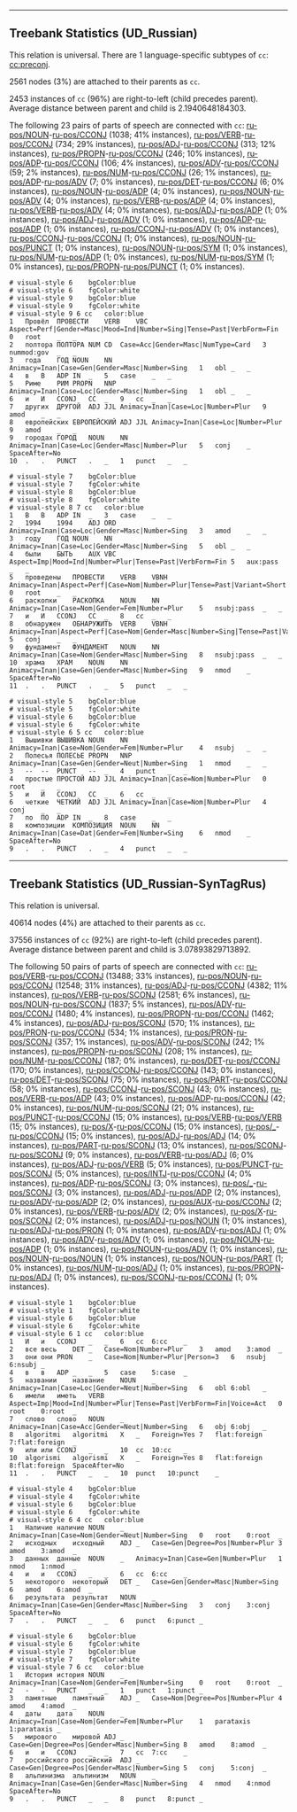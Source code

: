 

--------------------------------------------------------------------------------

## Treebank Statistics (UD_Russian)

This relation is universal.
There are 1 language-specific subtypes of `cc`: [cc:preconj]().

2561 nodes (3%) are attached to their parents as `cc`.

2453 instances of `cc` (96%) are right-to-left (child precedes parent).
Average distance between parent and child is 2.1940648184303.

The following 23 pairs of parts of speech are connected with `cc`: [ru-pos/NOUN]()-[ru-pos/CCONJ]() (1038; 41% instances), [ru-pos/VERB]()-[ru-pos/CCONJ]() (734; 29% instances), [ru-pos/ADJ]()-[ru-pos/CCONJ]() (313; 12% instances), [ru-pos/PROPN]()-[ru-pos/CCONJ]() (246; 10% instances), [ru-pos/ADP]()-[ru-pos/CCONJ]() (106; 4% instances), [ru-pos/ADV]()-[ru-pos/CCONJ]() (59; 2% instances), [ru-pos/NUM]()-[ru-pos/CCONJ]() (26; 1% instances), [ru-pos/ADP]()-[ru-pos/ADV]() (7; 0% instances), [ru-pos/DET]()-[ru-pos/CCONJ]() (6; 0% instances), [ru-pos/NOUN]()-[ru-pos/ADP]() (4; 0% instances), [ru-pos/NOUN]()-[ru-pos/ADV]() (4; 0% instances), [ru-pos/VERB]()-[ru-pos/ADP]() (4; 0% instances), [ru-pos/VERB]()-[ru-pos/ADV]() (4; 0% instances), [ru-pos/ADJ]()-[ru-pos/ADP]() (1; 0% instances), [ru-pos/ADJ]()-[ru-pos/ADV]() (1; 0% instances), [ru-pos/ADP]()-[ru-pos/ADP]() (1; 0% instances), [ru-pos/CCONJ]()-[ru-pos/ADV]() (1; 0% instances), [ru-pos/CCONJ]()-[ru-pos/CCONJ]() (1; 0% instances), [ru-pos/NOUN]()-[ru-pos/PUNCT]() (1; 0% instances), [ru-pos/NOUN]()-[ru-pos/SYM]() (1; 0% instances), [ru-pos/NUM]()-[ru-pos/ADP]() (1; 0% instances), [ru-pos/NUM]()-[ru-pos/SYM]() (1; 0% instances), [ru-pos/PROPN]()-[ru-pos/PUNCT]() (1; 0% instances).


~~~ conllu
# visual-style 6	bgColor:blue
# visual-style 6	fgColor:white
# visual-style 9	bgColor:blue
# visual-style 9	fgColor:white
# visual-style 9 6 cc	color:blue
1	Провёл	ПРОВЕСТИ	VERB	VBC	Aspect=Perf|Gender=Masc|Mood=Ind|Number=Sing|Tense=Past|VerbForm=Fin	0	root	_	_
2	полтора	ПОЛТОРА	NUM	CD	Case=Acc|Gender=Masc|NumType=Card	3	nummod:gov	_	_
3	года	ГОД	NOUN	NN	Animacy=Inan|Case=Gen|Gender=Masc|Number=Sing	1	obl	_	_
4	в	В	ADP	IN	_	5	case	_	_
5	Риме	РИМ	PROPN	NNP	Animacy=Inan|Case=Loc|Gender=Masc|Number=Sing	1	obl	_	_
6	и	И	CCONJ	CC	_	9	cc	_	_
7	других	ДРУГОЙ	ADJ	JJL	Animacy=Inan|Case=Loc|Number=Plur	9	amod	_	_
8	европейских	ЕВРОПЕЙСКИЙ	ADJ	JJL	Animacy=Inan|Case=Loc|Number=Plur	9	amod	_	_
9	городах	ГОРОД	NOUN	NN	Animacy=Inan|Case=Loc|Gender=Masc|Number=Plur	5	conj	_	SpaceAfter=No
10	.	.	PUNCT	.	_	1	punct	_	_

~~~


~~~ conllu
# visual-style 7	bgColor:blue
# visual-style 7	fgColor:white
# visual-style 8	bgColor:blue
# visual-style 8	fgColor:white
# visual-style 8 7 cc	color:blue
1	В	В	ADP	IN	_	3	case	_	_
2	1994	1994	ADJ	ORD	Animacy=Inan|Case=Loc|Gender=Masc|Number=Sing	3	amod	_	_
3	году	ГОД	NOUN	NN	Animacy=Inan|Case=Loc|Gender=Masc|Number=Sing	5	obl	_	_
4	были	БЫТЬ	AUX	VBC	Aspect=Imp|Mood=Ind|Number=Plur|Tense=Past|VerbForm=Fin	5	aux:pass	_	_
5	проведены	ПРОВЕСТИ	VERB	VBNH	Animacy=Inan|Aspect=Perf|Case=Nom|Number=Plur|Tense=Past|Variant=Short|VerbForm=Part|Voice=Pass	0	root	_	_
6	раскопки	РАСКОПКА	NOUN	NN	Animacy=Inan|Case=Nom|Gender=Fem|Number=Plur	5	nsubj:pass	_	_
7	и	И	CCONJ	CC	_	8	cc	_	_
8	обнаружен	ОБНАРУЖИТЬ	VERB	VBNH	Animacy=Inan|Aspect=Perf|Case=Nom|Gender=Masc|Number=Sing|Tense=Past|Variant=Short|VerbForm=Part|Voice=Pass	5	conj	_	_
9	фундамент	ФУНДАМЕНТ	NOUN	NN	Animacy=Inan|Case=Nom|Gender=Masc|Number=Sing	8	nsubj:pass	_	_
10	храма	ХРАМ	NOUN	NN	Animacy=Inan|Case=Gen|Gender=Masc|Number=Sing	9	nmod	_	SpaceAfter=No
11	.	.	PUNCT	.	_	5	punct	_	_

~~~


~~~ conllu
# visual-style 5	bgColor:blue
# visual-style 5	fgColor:white
# visual-style 6	bgColor:blue
# visual-style 6	fgColor:white
# visual-style 6 5 cc	color:blue
1	Вышивки	ВЫШИВКА	NOUN	NN	Animacy=Inan|Case=Nom|Gender=Fem|Number=Plur	4	nsubj	_	_
2	Полесья	ПОЛЕСЬЕ	PROPN	NNP	Animacy=Inan|Case=Gen|Gender=Neut|Number=Sing	1	nmod	_	_
3	--	--	PUNCT	--	_	4	punct	_	_
4	простые	ПРОСТОЙ	ADJ	JJL	Animacy=Inan|Case=Nom|Number=Plur	0	root	_	_
5	и	И	CCONJ	CC	_	6	cc	_	_
6	четкие	ЧЕТКИЙ	ADJ	JJL	Animacy=Inan|Case=Nom|Number=Plur	4	conj	_	_
7	по	ПО	ADP	IN	_	8	case	_	_
8	композиции	КОМПОЗИЦИЯ	NOUN	NN	Animacy=Inan|Case=Dat|Gender=Fem|Number=Sing	6	nmod	_	SpaceAfter=No
9	.	.	PUNCT	.	_	4	punct	_	_

~~~




--------------------------------------------------------------------------------

## Treebank Statistics (UD_Russian-SynTagRus)

This relation is universal.

40614 nodes (4%) are attached to their parents as `cc`.

37556 instances of `cc` (92%) are right-to-left (child precedes parent).
Average distance between parent and child is 3.07893829713892.

The following 50 pairs of parts of speech are connected with `cc`: [ru-pos/VERB]()-[ru-pos/CCONJ]() (13488; 33% instances), [ru-pos/NOUN]()-[ru-pos/CCONJ]() (12548; 31% instances), [ru-pos/ADJ]()-[ru-pos/CCONJ]() (4382; 11% instances), [ru-pos/VERB]()-[ru-pos/SCONJ]() (2581; 6% instances), [ru-pos/NOUN]()-[ru-pos/SCONJ]() (1837; 5% instances), [ru-pos/ADV]()-[ru-pos/CCONJ]() (1480; 4% instances), [ru-pos/PROPN]()-[ru-pos/CCONJ]() (1462; 4% instances), [ru-pos/ADJ]()-[ru-pos/SCONJ]() (570; 1% instances), [ru-pos/PRON]()-[ru-pos/CCONJ]() (534; 1% instances), [ru-pos/PRON]()-[ru-pos/SCONJ]() (357; 1% instances), [ru-pos/ADV]()-[ru-pos/SCONJ]() (242; 1% instances), [ru-pos/PROPN]()-[ru-pos/SCONJ]() (208; 1% instances), [ru-pos/NUM]()-[ru-pos/CCONJ]() (187; 0% instances), [ru-pos/DET]()-[ru-pos/CCONJ]() (170; 0% instances), [ru-pos/CCONJ]()-[ru-pos/CCONJ]() (143; 0% instances), [ru-pos/DET]()-[ru-pos/SCONJ]() (75; 0% instances), [ru-pos/PART]()-[ru-pos/CCONJ]() (58; 0% instances), [ru-pos/CCONJ]()-[ru-pos/SCONJ]() (43; 0% instances), [ru-pos/VERB]()-[ru-pos/ADP]() (43; 0% instances), [ru-pos/ADP]()-[ru-pos/CCONJ]() (42; 0% instances), [ru-pos/NUM]()-[ru-pos/SCONJ]() (21; 0% instances), [ru-pos/PUNCT]()-[ru-pos/CCONJ]() (15; 0% instances), [ru-pos/VERB]()-[ru-pos/VERB]() (15; 0% instances), [ru-pos/X]()-[ru-pos/CCONJ]() (15; 0% instances), [ru-pos/_]()-[ru-pos/CCONJ]() (15; 0% instances), [ru-pos/ADJ]()-[ru-pos/ADJ]() (14; 0% instances), [ru-pos/PART]()-[ru-pos/SCONJ]() (13; 0% instances), [ru-pos/SCONJ]()-[ru-pos/SCONJ]() (9; 0% instances), [ru-pos/VERB]()-[ru-pos/ADJ]() (6; 0% instances), [ru-pos/ADJ]()-[ru-pos/VERB]() (5; 0% instances), [ru-pos/PUNCT]()-[ru-pos/SCONJ]() (5; 0% instances), [ru-pos/INTJ]()-[ru-pos/CCONJ]() (4; 0% instances), [ru-pos/ADP]()-[ru-pos/SCONJ]() (3; 0% instances), [ru-pos/_]()-[ru-pos/SCONJ]() (3; 0% instances), [ru-pos/ADJ]()-[ru-pos/ADP]() (2; 0% instances), [ru-pos/ADV]()-[ru-pos/ADP]() (2; 0% instances), [ru-pos/AUX]()-[ru-pos/CCONJ]() (2; 0% instances), [ru-pos/VERB]()-[ru-pos/ADV]() (2; 0% instances), [ru-pos/X]()-[ru-pos/SCONJ]() (2; 0% instances), [ru-pos/ADJ]()-[ru-pos/NOUN]() (1; 0% instances), [ru-pos/ADJ]()-[ru-pos/PRON]() (1; 0% instances), [ru-pos/ADV]()-[ru-pos/ADJ]() (1; 0% instances), [ru-pos/ADV]()-[ru-pos/ADV]() (1; 0% instances), [ru-pos/NOUN]()-[ru-pos/ADP]() (1; 0% instances), [ru-pos/NOUN]()-[ru-pos/ADV]() (1; 0% instances), [ru-pos/NOUN]()-[ru-pos/NOUN]() (1; 0% instances), [ru-pos/NOUN]()-[ru-pos/PART]() (1; 0% instances), [ru-pos/NUM]()-[ru-pos/ADJ]() (1; 0% instances), [ru-pos/PROPN]()-[ru-pos/ADJ]() (1; 0% instances), [ru-pos/SCONJ]()-[ru-pos/CCONJ]() (1; 0% instances).


~~~ conllu
# visual-style 1	bgColor:blue
# visual-style 1	fgColor:white
# visual-style 6	bgColor:blue
# visual-style 6	fgColor:white
# visual-style 6 1 cc	color:blue
1	И	и	CCONJ	_	_	6	cc	6:cc	_
2	все	весь	DET	_	Case=Nom|Number=Plur	3	amod	3:amod	_
3	они	они	PRON	_	Case=Nom|Number=Plur|Person=3	6	nsubj	6:nsubj	_
4	в	в	ADP	_	_	5	case	5:case	_
5	названии	название	NOUN	_	Animacy=Inan|Case=Loc|Gender=Neut|Number=Sing	6	obl	6:obl	_
6	имели	иметь	VERB	_	Aspect=Imp|Mood=Ind|Number=Plur|Tense=Past|VerbForm=Fin|Voice=Act	0	root	0:root	_
7	слово	слово	NOUN	_	Animacy=Inan|Case=Acc|Gender=Neut|Number=Sing	6	obj	6:obj	_
8	algoritmi	algoritmi	X	_	Foreign=Yes	7	flat:foreign	7:flat:foreign	_
9	или	или	CCONJ	_	_	10	cc	10:cc	_
10	algorismi	algorismi	X	_	Foreign=Yes	8	flat:foreign	8:flat:foreign	SpaceAfter=No
11	.	.	PUNCT	_	_	10	punct	10:punct	_

~~~


~~~ conllu
# visual-style 4	bgColor:blue
# visual-style 4	fgColor:white
# visual-style 6	bgColor:blue
# visual-style 6	fgColor:white
# visual-style 6 4 cc	color:blue
1	Наличие	наличие	NOUN	_	Animacy=Inan|Case=Nom|Gender=Neut|Number=Sing	0	root	0:root	_
2	исходных	исходный	ADJ	_	Case=Gen|Degree=Pos|Number=Plur	3	amod	3:amod	_
3	данных	данные	NOUN	_	Animacy=Inan|Case=Gen|Number=Plur	1	nmod	1:nmod	_
4	и	и	CCONJ	_	_	6	cc	6:cc	_
5	некоторого	некоторый	DET	_	Case=Gen|Gender=Masc|Number=Sing	6	amod	6:amod	_
6	результата	результат	NOUN	_	Animacy=Inan|Case=Gen|Gender=Masc|Number=Sing	3	conj	3:conj	SpaceAfter=No
7	.	.	PUNCT	_	_	6	punct	6:punct	_

~~~


~~~ conllu
# visual-style 6	bgColor:blue
# visual-style 6	fgColor:white
# visual-style 7	bgColor:blue
# visual-style 7	fgColor:white
# visual-style 7 6 cc	color:blue
1	История	история	NOUN	_	Animacy=Inan|Case=Nom|Gender=Fem|Number=Sing	0	root	0:root	_
2	-	-	PUNCT	_	_	1	punct	1:punct	_
3	памятные	памятный	ADJ	_	Case=Nom|Degree=Pos|Number=Plur	4	amod	4:amod	_
4	даты	дата	NOUN	_	Animacy=Inan|Case=Nom|Gender=Fem|Number=Plur	1	parataxis	1:parataxis	_
5	мирового	мировой	ADJ	_	Case=Gen|Degree=Pos|Gender=Masc|Number=Sing	8	amod	8:amod	_
6	и	и	CCONJ	_	_	7	cc	7:cc	_
7	российского	российский	ADJ	_	Case=Gen|Degree=Pos|Gender=Masc|Number=Sing	5	conj	5:conj	_
8	альпинизма	альпинизм	NOUN	_	Animacy=Inan|Case=Gen|Gender=Masc|Number=Sing	4	nmod	4:nmod	SpaceAfter=No
9	.	.	PUNCT	_	_	8	punct	8:punct	_

~~~



